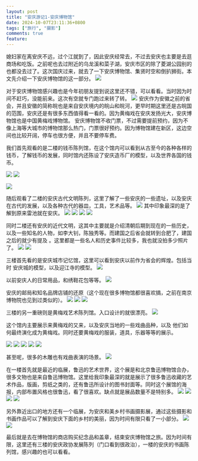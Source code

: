 ```yaml
---
layout: post
title: "安庆游记1-安庆博物馆"
date: 2024-10-07T23:11:36+0800
tags: ["旅行", "摄影"]
comments: true
feature: 
---
```


媳妇家在离安庆不远，过个江就到了，因此安庆经常去，不过去安庆也主要是去逛商场和吃饭。之前呢也去过附近的乌龙溪和菜子湖，安庆市区的除了菱湖公园别的也都没去过了。这次国庆过来，就去了一下安庆博物馆、集贤时空和倒扒狮街。本文先介绍一下安庆博物馆的这一部分。
![](https://img.isming.me/photo/20241004-22-4.jpg)
<!--more-->
对于安庆博物馆感兴趣也是今年初朋友提到说这里还不错，可以看看。当时因为时间不赶巧，没能前来。这次有空就专门跑过来转了转。
![](https://img.isming.me/photo/20241004-22-131.jpg)
安庆作为安徽之前的省会，并且安徽的简称皖也是来自安庆境内的皖山和皖河，更早时期这里还是古皖国的范围，安庆还是有很多东西值得看一看的。因为黄梅戏在安庆发扬光大，安庆博物馆也是中国黄梅戏博物馆。
安庆博物馆不收门票，不过需要提前预约，因为不像上海等大城市的博物馆那么热门，门票很好预约。因为博物馆建在新区，这边空间也比较开阔，停车也很方便，并且不要停车费。

我们首先观看的是二楼的钱币陈列馆，在这个馆内可以看到从古至今的各种各样的钱币，了解钱币的发展，同时馆内还陈设了安庆造币厂的模型，以及世界各国的钱币。

![](https://img.isming.me/photo/20241004-22-9.jpg)
![](https://img.isming.me/photo/20241004-22-23.jpg)

![](https://img.isming.me/photo/20241004-22-25.jpg)

随后观看了二楼的安庆古代文明陈列，这里了解了一些安庆的一些遗址，以及安庆在古代的发展，以及各种古代的器皿，工具，艺术品等。
![](https://img.isming.me/photo/20241004-22-117.jpg)
其中印象最深的是了解到原来雷池就在安庆。
![](https://img.isming.me/photo/20241004-22-95.jpg)
![](https://img.isming.me/photo/20241004-22-98.jpg)
![](https://img.isming.me/photo/20241004-22-112.jpg)
![](https://img.isming.me/photo/20241004-22-115.jpg)

同时二楼还有安庆的近代文明，这其中主要就是介绍清朝后期到现在的一些历史，以及一些知名的人物，如李大钊，陈独秀等。而建国之后省会就转到合肥了，建国之后的就少有提及 。这里都是一些名人和历史事件比较多，我也就没拍多少照片了。
![](https://img.isming.me/photo/20241004-22-118.jpg)
![](https://img.isming.me/photo/20241004-22-129.jpg)

三楼首先看的是安庆城市记忆馆，这里可以看到安庆以前作为省会的辉煌。包括当时 安庆城的模型，以及迎江寺的模型。
![](https://img.isming.me/photo/20241004-22-137.jpg)

以前安庆人的日常用品，和绣鞋花包等等。
![](https://img.isming.me/photo/20241004-22-140.jpg)

安庆的邮局和知名品牌店铺的还原（这个现在很多博物馆都很喜欢搞，之前在南京博物院也见到过类似的）。
![](https://img.isming.me/photo/20241004-22-148.jpg)
![](https://img.isming.me/photo/20241004-22-149.jpg)
![](https://img.isming.me/photo/20241004-22-152.jpg)

三楼的另一重磅则是黄梅戏艺术陈列馆。入口设计的就很漂亮。
![](https://img.isming.me/photo/20241004-22-158.jpg)

这个馆内主要展示来黄梅戏的又来，以及安庆当地的一些戏曲品种，以及 他们如何最终演化成为黄梅戏。同时还要黄梅戏的服装，道具，乐器等等的展示。

![](https://img.isming.me/photo/20241004-22-173.jpg)
![](https://img.isming.me/photo/20241004-22-162.jpg)
![](https://img.isming.me/photo/20241004-22-165.jpg)
![](https://img.isming.me/photo/20241004-22-170.jpg)
![](https://img.isming.me/photo/20241004-22-172.jpg)

甚至呢，很多的木雕也有戏曲表演的场景。
![](https://img.isming.me/photo/20241004-22-164.jpg)

在一楼首先就是最近的临展，鲁迅的艺术世界，这个展是和北京鲁迅博物馆合办，很多文物也是来自鲁迅博物馆。这里给我印象最深的就是展示了很多鲁迅收藏的艺术作品，版画，剪纸之类的，还有鲁迅所设计的图书封面等。同时这个展馆的海报，内部布置风格也很鲁迅，看了很喜欢。缺点就是展品数量不是特别多。
![](https://img.isming.me/photo/20241004-22-185.jpg)
![](https://img.isming.me/photo/20241004-22-186.jpg)
![](https://img.isming.me/photo/20241004-22-187.jpg)
![](https://img.isming.me/photo/20241004-22-182.jpg)

另外靠近出口的地方还有一个临展，为安庆和美乡村书画摄影展，通过这些摄影和书画作品可以了解到安庆下面的乡村的美丽，因为时间有限只看了一小部分。
![](https://img.isming.me/photo/20241004-22-188.jpg)
![](https://img.isming.me/photo/20241004-22-190.jpg)

最后就是去在博物馆的商店购买纪念品和盖章，结束安庆博物馆之旅。因为时间有限，这里还有三楼的安庆政协发展陈列（门口看到很政治），一楼的安庆的书画陈列馆，感兴趣的也可以看看。